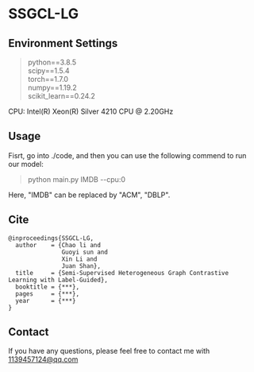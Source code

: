 # SSGCL-LG

## Environment Settings
> python==3.8.5 \
> scipy==1.5.4 \
> torch==1.7.0 \
> numpy==1.19.2 \
> scikit_learn==0.24.2

CPU: Intel(R) Xeon(R) Silver 4210 CPU @ 2.20GHz
## Usage
Fisrt, go into ./code, and then you can use the following commend to run our model: 
> python main.py IMDB --cpu:0

Here, "IMDB" can be replaced by "ACM", "DBLP".

## Cite
```
@inproceedings{SSGCL-LG,
  author    = {Chao li and
               Guoyi sun and
               Xin Li and
               Juan Shan},
  title     = {Semi-Supervised Heterogeneous Graph Contrastive Learning with Label-Guided},
  booktitle = {***},
  pages     = {***},
  year      = {***}
}
```
## Contact
If you have any questions, please feel free to contact me with 1139457124@qq.com
